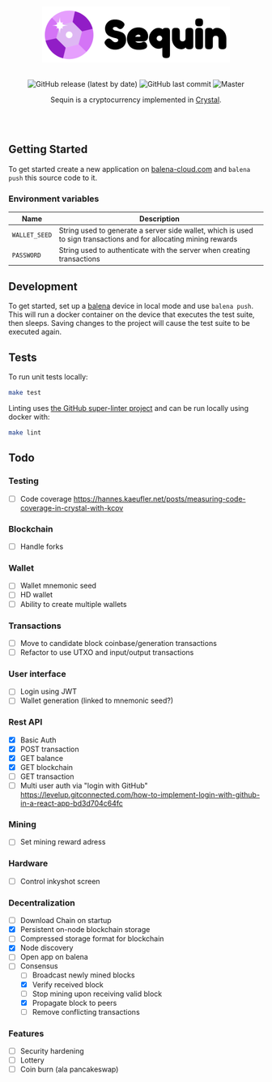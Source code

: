 <div align="center">
  <img width="372" height="110" src="https://raw.githubusercontent.com/LucianBuzzo/sequin/master/sequin.png">
  <br>
  <br>

![GitHub release (latest by date)](https://img.shields.io/github/v/release/lucianbuzzo/sequin)
![GitHub last commit](https://img.shields.io/github/last-commit/lucianbuzzo/sequin)
![Master](https://github.com/lucianbuzzo/sequin/actions/workflows/unit.yml/badge.svg?branch=master)

  <p>
  Sequin is a cryptocurrency implemented in <a href="https://crystal-lang.org/">Crystal</a>.
  </p>
  <br>
  <br>
</div>

## Getting Started

To get started create a new application on [balena-cloud.com](https://dashboard.balena-cloud.com) and `balena push` this source code to it.

### Environment variables

| Name | Description |
| ---- | ----------- |
| `WALLET_SEED` | String used to generate a server side wallet, which is used to sign transactions and for allocating mining rewards |
| `PASSWORD` | String used to authenticate with the server when creating transactions |

## Development

To get started, set up a [balena](https://dashboard.balena-cloud.com/) device in local mode and use `balena push`. This
will run a docker container on the device that executes the test suite, then
sleeps. Saving changes to the project will cause the test suite to be executed
again.

## Tests

To run unit tests locally:

```sh
make test
```

Linting uses [the GitHub super-linter
project](https://github.com/github/super-linter) and can be run locally using
docker with:

```sh
make lint
```

## Todo

### Testing

- [ ] Code coverage https://hannes.kaeufler.net/posts/measuring-code-coverage-in-crystal-with-kcov

### Blockchain

- [ ] Handle forks

### Wallet

- [ ] Wallet mnemonic seed
- [ ] HD wallet
- [ ] Ability to create multiple wallets

### Transactions

- [ ] Move to candidate block coinbase/generation transactions
- [ ] Refactor to use UTXO and input/output transactions

### User interface

- [ ] Login using JWT
- [ ] Wallet generation (linked to mnemonic seed?)

### Rest API

- [x] Basic Auth
- [x] POST transaction
- [x] GET balance
- [x] GET blockchain
- [ ] GET transaction
- [ ] Multi user auth via "login with GitHub"
  https://levelup.gitconnected.com/how-to-implement-login-with-github-in-a-react-app-bd3d704c64fc

### Mining

- [ ] Set mining reward adress

### Hardware

- [ ] Control inkyshot screen

### Decentralization

- [ ] Download Chain on startup
- [x] Persistent on-node blockchain storage
- [ ] Compressed storage format for blockchain
- [x] Node discovery
- [ ] Open app on balena
- [ ] Consensus
  - [ ] Broadcast newly mined blocks
  - [x] Verify received block
  - [ ] Stop mining upon receiving valid block
  - [x] Propagate block to peers
  - [ ] Remove conflicting transactions

### Features

- [ ] Security hardening
- [ ] Lottery
- [ ] Coin burn (ala pancakeswap)

[crystal]:https://crystal-lang.org/

